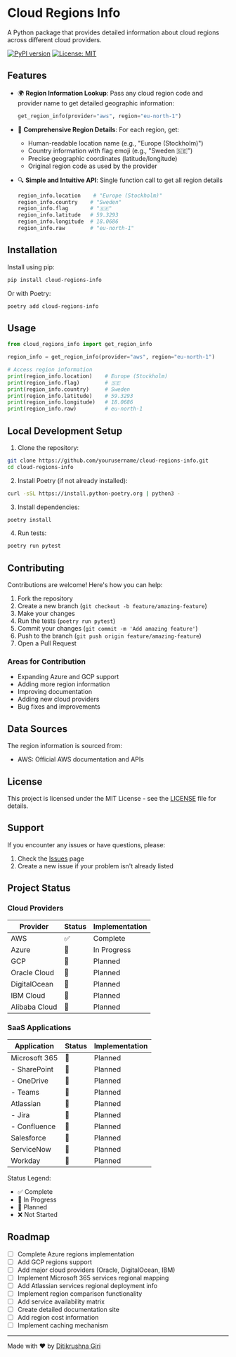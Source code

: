 # Cloud Regions Info

A Python package that provides detailed information about cloud regions across different cloud providers.

[![PyPI version](https://badge.fury.io/py/cloud-regions-info.svg)](https://badge.fury.io/py/cloud-regions-info)
[![License: MIT](https://img.shields.io/badge/License-MIT-yellow.svg)](https://opensource.org/licenses/MIT)

## Features

- 🌍 **Region Information Lookup**: Pass any cloud region code and provider name to get detailed geographic information:
  ```python
  get_region_info(provider="aws", region="eu-north-1")
  ```

- 📍 **Comprehensive Region Details**: For each region, get:
  - Human-readable location name (e.g., "Europe (Stockholm)")
  - Country information with flag emoji (e.g., "Sweden 🇸🇪")
  - Precise geographic coordinates (latitude/longitude)
  - Original region code as used by the provider

- 🔍 **Simple and Intuitive API**: Single function call to get all region details
  ```python
  region_info.location    # "Europe (Stockholm)"
  region_info.country    # "Sweden"
  region_info.flag       # "🇸🇪"
  region_info.latitude   # 59.3293
  region_info.longitude  # 18.0686
  region_info.raw        # "eu-north-1"
  ```

## Installation

Install using pip:
```bash
pip install cloud-regions-info
```

Or with Poetry:
```bash
poetry add cloud-regions-info
```

## Usage

```python
from cloud_regions_info import get_region_info

region_info = get_region_info(provider="aws", region="eu-north-1")

# Access region information
print(region_info.location)    # Europe (Stockholm)
print(region_info.flag)        # 🇸🇪
print(region_info.country)     # Sweden
print(region_info.latitude)    # 59.3293
print(region_info.longitude)   # 18.0686
print(region_info.raw)         # eu-north-1
```
## Local Development Setup

1. Clone the repository:
```bash
git clone https://github.com/yourusername/cloud-regions-info.git
cd cloud-regions-info
```

2. Install Poetry (if not already installed):
```bash
curl -sSL https://install.python-poetry.org | python3 -
```

3. Install dependencies:
```bash
poetry install
```

4. Run tests:
```bash
poetry run pytest
```

## Contributing

Contributions are welcome! Here's how you can help:

1. Fork the repository
2. Create a new branch (`git checkout -b feature/amazing-feature`)
3. Make your changes
4. Run the tests (`poetry run pytest`)
5. Commit your changes (`git commit -m 'Add amazing feature'`)
6. Push to the branch (`git push origin feature/amazing-feature`)
7. Open a Pull Request

### Areas for Contribution

- Expanding Azure and GCP support
- Adding more region information
- Improving documentation
- Adding new cloud providers
- Bug fixes and improvements

## Data Sources

The region information is sourced from:
- AWS: Official AWS documentation and APIs

## License

This project is licensed under the MIT License - see the [LICENSE](LICENSE) file for details.

## Support

If you encounter any issues or have questions, please:
1. Check the [Issues](https://github.com/yourusername/cloud-regions-info/issues) page
2. Create a new issue if your problem isn't already listed

## Project Status

### Cloud Providers
| Provider | Status | Implementation |
|----------|--------|----------------|
| AWS      | ✅     | Complete       |
| Azure    | 🚧     | In Progress    |
| GCP      | 🚧     | Planned        |
| Oracle Cloud | 📅  | Planned       |
| DigitalOcean | 📅  | Planned       |
| IBM Cloud    | 📅  | Planned       |
| Alibaba Cloud| 📅  | Planned       |

### SaaS Applications
| Application | Status | Implementation |
|-------------|--------|----------------|
| Microsoft 365 | 📅   | Planned        |
| - SharePoint  | 📅   | Planned        |
| - OneDrive   | 📅   | Planned        |
| - Teams      | 📅   | Planned        |
| Atlassian    | 📅   | Planned        |
| - Jira       | 📅   | Planned        |
| - Confluence | 📅   | Planned        |
| Salesforce   | 📅   | Planned        |
| ServiceNow   | 📅   | Planned        |
| Workday      | 📅   | Planned        |

Status Legend:
- ✅ Complete
- 🚧 In Progress
- 📅 Planned
- ❌ Not Started

## Roadmap

- [ ] Complete Azure regions implementation
- [ ] Add GCP regions support
- [ ] Add major cloud providers (Oracle, DigitalOcean, IBM)
- [ ] Implement Microsoft 365 services regional mapping
- [ ] Add Atlassian services regional deployment info
- [ ] Implement region comparison functionality
- [ ] Add service availability matrix
- [ ] Create detailed documentation site
- [ ] Add region cost information
- [ ] Implement caching mechanism

---

Made with ❤️ by [Ditikrushna Giri](https://ditikrushna.xyz/)
